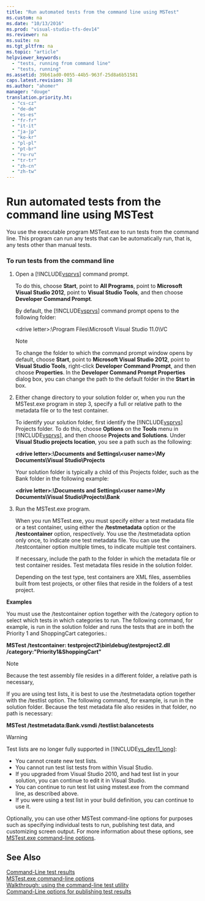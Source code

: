 ```yaml
---
title: "Run automated tests from the command line using MSTest"
ms.custom: na
ms.date: "10/13/2016"
ms.prod: "visual-studio-tfs-dev14"
ms.reviewer: na
ms.suite: na
ms.tgt_pltfrm: na
ms.topic: "article"
helpviewer_keywords: 
  - "tests, running from command line"
  - "tests, running"
ms.assetid: 39b61ad0-0055-44b5-963f-25d8a6b51581
caps.latest.revision: 38
ms.author: "ahomer"
manager: "douge"
translation.priority.ht: 
  - "cs-cz"
  - "de-de"
  - "es-es"
  - "fr-fr"
  - "it-it"
  - "ja-jp"
  - "ko-kr"
  - "pl-pl"
  - "pt-br"
  - "ru-ru"
  - "tr-tr"
  - "zh-cn"
  - "zh-tw"
---
```

# Run automated tests from the command line using MSTest
You use the executable program MSTest.exe to run tests from the command line. This program can run any tests that can be automatically run, that is, any tests other than manual tests.  
  
### To run tests from the command line  
  
1.  Open a [!INCLUDE[vsprvs](../codequality/includes/vsprvs_md.md)] command prompt.  
  
     To do this, choose **Start**, point to **All Programs**, point to **Microsoft Visual Studio 2012**, point to **Visual Studio Tools**, and then choose **Developer Command Prompt**.  
  
     By default, the [!INCLUDE[vsprvs](../codequality/includes/vsprvs_md.md)] command prompt opens to the following folder:  
  
     \<drive letter>:\Program Files\Microsoft Visual Studio 11.0\VC  
  
    > [!NOTE]
    >  To change the folder to which the command prompt window opens by default, choose **Start**, point to **Microsoft Visual Studio 2012**, point to **Visual Studio Tools**, right-click **Developer Command Prompt**, and then choose **Properties**. In the **Developer Command Prompt Properties** dialog box, you can change the path to the default folder in the **Start in** box.  
  
2.  Either change directory to your solution folder or, when you run the MSTest.exe program in step 3, specify a full or relative path to the metadata file or to the test container.  
  
     To identify your solution folder, first identify the [!INCLUDE[vsprvs](../codequality/includes/vsprvs_md.md)] Projects folder. To do this, choose **Options** on the **Tools** menu in [!INCLUDE[vsprvs](../codequality/includes/vsprvs_md.md)], and then choose **Projects and Solutions**. Under **Visual Studio projects location**, you see a path such as the following:  
  
     **\<drive letter>:\Documents and Settings\\<user name\>\My Documents\Visual Studio\Projects**  
  
     Your solution folder is typically a child of this Projects folder, such as the Bank folder in the following example:  
  
     **\<drive letter>:\Documents and Settings\\<user name\>\My Documents\Visual Studio\Projects\Bank**  
  
3.  Run the MSTest.exe program.  
  
     When you run MSTest.exe, you must specify either a test metadata file or a test container, using either the **/testmetadata** option or the **/testcontainer** option, respectively. You use the /testmetadata option only once, to indicate one test metadata file. You can use the /testcontainer option multiple times, to indicate multiple test containers.  
  
     If necessary, include the path to the folder in which the metadata file or test container resides. Test metadata files reside in the solution folder.  
  
     Depending on the test type, test containers are XML files, assemblies built from test projects, or other files that reside in the folders of a test project.  
  
 **Examples**  
  
 You must use the /testcontainer option together with the /category option to select which tests in which categories to run. The following command, for example, is run in the solution folder and runs the tests that are in both the Priority 1 and ShoppingCart categories.:  
  
 **MSTest /testcontainer: testproject2\bin\debug\testproject2.dll /category:"Priority1&ShoppingCart"**  
  
> [!NOTE]
>  Because the test assembly file resides in a different folder, a relative path is necessary,  
  
 If you are using test lists, it is best to use the /testmetadata option together with the /testlist option. The following command, for example, is run in the solution folder. Because the test metadata file also resides in that folder, no path is necessary:  
  
 **MSTest /testmetadata:Bank.vsmdi /testlist:balancetests**  
  
> [!WARNING]
>  Test lists are no longer fully supported in [!INCLUDE[vs_dev11_long](../codequality/includes/vs_dev11_long_md.md)]:  
>   
>  -   You cannot create new test lists.  
> -   You cannot run test list tests from within Visual Studio.  
> -   If you upgraded from Visual Studio 2010, and had test list in your solution, you can continue to edit it in Visual Studio.  
> -   You can continue to run test list using mstest.exe from the command line, as described above.  
> -   If you were using a test list in your build definition, you can continue to use it.  
  
 Optionally, you can use other MSTest command-line options for purposes such as specifying individual tests to run, publishing test data, and customizing screen output. For more information about these options, see [MSTest.exe command-line options](../test/mstest.exe-command-line-options.md).  
  
## See Also  
 [Command-Line test results](../test/command-line-test-results.md)   
 [MSTest.exe command-line options](../test/mstest.exe-command-line-options.md)   
 [Walkthrough: using the command-line test utility](../test/walkthrough--using-the-command-line-test-utility.md)   
 [Command-Line options for publishing test results](../test/command-line-options-for-publishing-test-results.md)